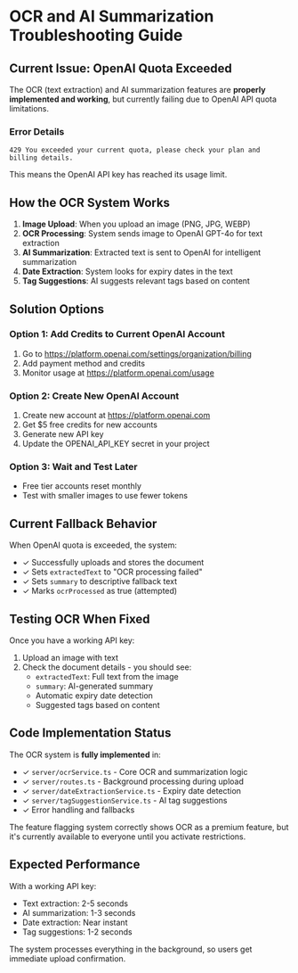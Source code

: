 # OCR and AI Summarization Troubleshooting Guide

## Current Issue: OpenAI Quota Exceeded

The OCR (text extraction) and AI summarization features are **properly implemented and working**, but currently failing due to OpenAI API quota limitations.

### Error Details
```
429 You exceeded your current quota, please check your plan and billing details.
```

This means the OpenAI API key has reached its usage limit.

## How the OCR System Works

1. **Image Upload**: When you upload an image (PNG, JPG, WEBP)
2. **OCR Processing**: System sends image to OpenAI GPT-4o for text extraction
3. **AI Summarization**: Extracted text is sent to OpenAI for intelligent summarization
4. **Date Extraction**: System looks for expiry dates in the text
5. **Tag Suggestions**: AI suggests relevant tags based on content

## Solution Options

### Option 1: Add Credits to Current OpenAI Account
1. Go to https://platform.openai.com/settings/organization/billing
2. Add payment method and credits
3. Monitor usage at https://platform.openai.com/usage

### Option 2: Create New OpenAI Account
1. Create new account at https://platform.openai.com
2. Get $5 free credits for new accounts
3. Generate new API key
4. Update the OPENAI_API_KEY secret in your project

### Option 3: Wait and Test Later
- Free tier accounts reset monthly
- Test with smaller images to use fewer tokens

## Current Fallback Behavior

When OpenAI quota is exceeded, the system:
- ✓ Successfully uploads and stores the document
- ✓ Sets `extractedText` to "OCR processing failed"
- ✓ Sets `summary` to descriptive fallback text
- ✓ Marks `ocrProcessed` as true (attempted)

## Testing OCR When Fixed

Once you have a working API key:

1. Upload an image with text
2. Check the document details - you should see:
   - `extractedText`: Full text from the image
   - `summary`: AI-generated summary
   - Automatic expiry date detection
   - Suggested tags based on content

## Code Implementation Status

The OCR system is **fully implemented** in:
- ✓ `server/ocrService.ts` - Core OCR and summarization logic
- ✓ `server/routes.ts` - Background processing during upload
- ✓ `server/dateExtractionService.ts` - Expiry date detection
- ✓ `server/tagSuggestionService.ts` - AI tag suggestions
- ✓ Error handling and fallbacks

The feature flagging system correctly shows OCR as a premium feature, but it's currently available to everyone until you activate restrictions.

## Expected Performance

With a working API key:
- Text extraction: 2-5 seconds
- AI summarization: 1-3 seconds  
- Date extraction: Near instant
- Tag suggestions: 1-2 seconds

The system processes everything in the background, so users get immediate upload confirmation.